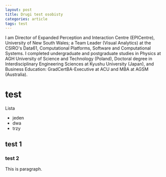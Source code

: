```yaml
---
layout: post
title: Drugi test osobisty
categories: article
tags: test
---
```


I am Director of Expanded Perception and Interaction Centre (EPICentre), University of New South Wales; a Team Leader (Visual Analytics) at the CSIRO's Data61, Computational Platforms, Software and Computational Systems.
I completed undergraduate and postgraduate studies in Physics at AGH University of Science and Technology (Poland), Doctoral degree in Interdisciplinary Engineering Sciences at Kyushu University (Japan), and Business Education: GradCertBA-Executive at ACU and MBA at AGSM (Australia).

# test 

Lista
* jeden
* dwa
* trzy

## test 1

### test 2

This is paragraph.
